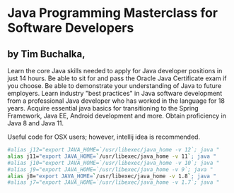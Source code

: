 # Java Programming Masterclass for Software Developers
## by Tim Buchalka,

Learn the core Java skills needed to apply for Java developer positions in just 14 hours.
Be able to sit for and pass the Oracle Java Certificate exam if you choose.
Be able to demonstrate your understanding of Java to future employers.
Learn industry "best practices" in Java software development from a professional Java developer who has worked in the language for 18 years.
Acquire essential java basics for transitioning to the Spring Framework, Java EE, Android development and more.
Obtain proficiency in Java 8 and Java 11.


Useful code for OSX users; however, intellij idea is recommended.
```bash
#alias j12="export JAVA_HOME=`/usr/libexec/java_home -v 12`; java "
alias j11="export JAVA_HOME=`/usr/libexec/java_home -v 11`; java "
#alias j10="export JAVA_HOME=`/usr/libexec/java_home -v 10`; java "
#alias j9="export JAVA_HOME=`/usr/libexec/java_home -v 9`; java "
alias j8="export JAVA_HOME=`/usr/libexec/java_home -v 1.8`; java "
#alias j7="export JAVA_HOME=`/usr/libexec/java_home -v 1.7`; java "
```